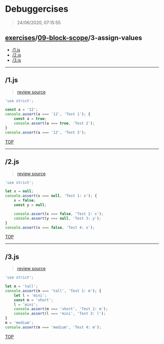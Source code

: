 # Debuggercises 

> 24/06/2020, 07:15:55 

## [exercises](../../README.md)/[09-block-scope](../README.md)/3-assign-values 

- [/1.js](#1js)  
- [/2.js](#2js)  
- [/3.js](#3js)  
---

## /1.js 

>  
>
> [review source](..\..\..\exercises\09-block-scope\3-assign-values/1.js)

```js
'use strict';

const a = '12';
console.assert(a === '12', 'Test 1'); {
    const a = true;
    console.assert(a === true, 'Test 2');
}
console.assert(a === '12', 'Test 3');
```

[TOP](#debuggercises)

---

## /2.js 

>  
>
> [review source](..\..\..\exercises\09-block-scope\3-assign-values/2.js)

```js
'use strict';

let x = null;
console.assert(x === null, 'Test 1: x'); {
    x = false;
    const y = null;

    console.assert(x === false, 'Test 2: x');
    console.assert(y === null, 'Test 3: y');
}
console.assert(x === false, 'Test 4: x');
```

[TOP](#debuggercises)

---

## /3.js 

>  
>
> [review source](..\..\..\exercises\09-block-scope\3-assign-values/3.js)

```js
'use strict';

let m = 'tall';
console.assert(m === 'tall', 'Test 1: m'); {
    let l = 'mini';
    const m = 'short';
    l = 'mini';
    console.assert(m === 'short', 'Test 2: m');
    console.assert(l === 'mini', 'Test 3: l');
}
m = 'medium';
console.assert(m === 'medium', 'Test 4: m');
```

[TOP](#debuggercises)


